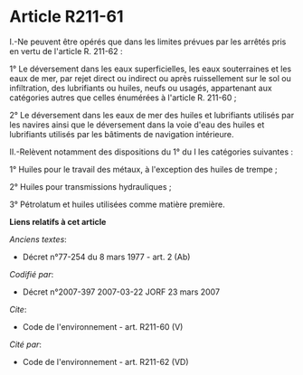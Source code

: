 # Article R211-61

I.-Ne peuvent être opérés que dans les limites prévues par les arrêtés pris en vertu de l'article R. 211-62 : 

1° Le déversement dans les eaux superficielles, les eaux souterraines et les eaux de mer, par rejet direct ou indirect ou
après ruissellement sur le sol ou infiltration, des lubrifiants ou huiles, neufs ou usagés, appartenant aux catégories autres
que celles énumérées à l'article R. 211-60 ; 

2° Le déversement dans les eaux de mer des huiles et lubrifiants utilisés par les navires ainsi que le déversement dans la
voie d'eau des huiles et lubrifiants utilisés par les bâtiments de navigation intérieure. 

II.-Relèvent notamment des dispositions du 1° du I les catégories suivantes : 

1° Huiles pour le travail des métaux, à l'exception des huiles de trempe ; 

2° Huiles pour transmissions hydrauliques ; 

3° Pétrolatum et huiles utilisées comme matière première.

**Liens relatifs à cet article**

_Anciens textes_:

  - Décret n°77-254 du 8 mars 1977 - art. 2 (Ab)

_Codifié par_:

  - Décret n°2007-397 2007-03-22 JORF 23 mars 2007

_Cite_:

  - Code de l'environnement - art. R211-60 (V)

_Cité par_:

  - Code de l'environnement - art. R211-62 (VD)
